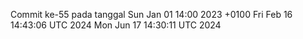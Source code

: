 Commit ke-55 pada tanggal Sun Jan 01 14:00 2023 +0100
Fri Feb 16 14:43:06 UTC 2024
Mon Jun 17 14:30:11 UTC 2024
